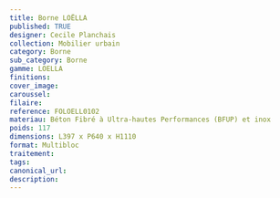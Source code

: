 ```yaml
---
title: Borne LOËLLA
published: TRUE
designer: Cecile Planchais
collection: Mobilier urbain
category: Borne
sub_category: Borne
gamme: LOELLA
finitions: 
cover_image: 
caroussel: 
filaire: 
reference: FOLOELL0102
materiau: Béton Fibré à Ultra-hautes Performances (BFUP) et inox
poids: 117
dimensions: L397 x P640 x H1110
format: Multibloc
traitement: 
tags: 
canonical_url: 
description: 
---
```

